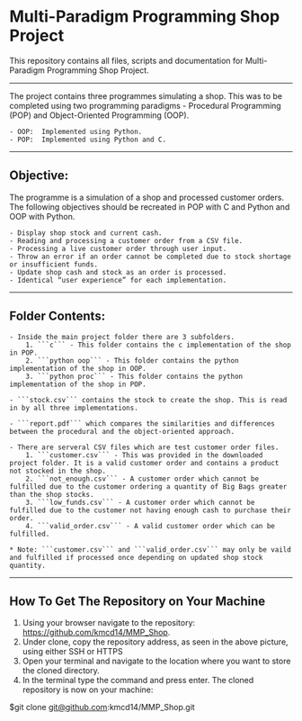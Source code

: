 #  Multi-Paradigm Programming Shop Project 

This repository contains all files, scripts and documentation for Multi-Paradigm Programming Shop Project.

---

The project contains three programmes simulating a shop. 
This was to be completed using two programming paradigms - Procedural Programming (POP) and Object-Oriented Programming (OOP).

    - OOP:  Implemented using Python.
    - POP:  Implemented using Python and C.

---

## Objective:
The programme is a simulation of a shop and processed customer orders. The following objectives should be recreated in POP with C and Python and OOP with Python. 

	- Display shop stock and current cash.
	- Reading and processing a customer order from a CSV file.
	- Processing a live customer order through user input.
	- Throw an error if an order cannot be completed due to stock shortage or insufficient funds.
	- Update shop cash and stock as an order is processed.
	- Identical “user experience” for each implementation.

---

## Folder Contents: 

    - Inside the main project folder there are 3 subfolders.
        1. ```c``` - This folder contains the c implementation of the shop in POP.
        2. ```python oop``` - This folder contains the python implementation of the shop in OOP.
        3. ```python proc``` - This folder contains the python implementation of the shop in POP.

    - ```stock.csv``` contains the stock to create the shop. This is read in by all three implementations.

    - ```report.pdf``` which compares the similarities and differences between the procedural and the object-oriented approach.

    - There are serveral CSV files which are test customer order files.
        1. ```customer.csv``` - This was provided in the downloaded project folder. It is a valid customer order and contains a product not stocked in the shop.
        2. ```not_enough.csv``` - A customer order which cannot be fulfilled due to the customer ordering a quantity of Big Bags greater than the shop stocks.
        3. ```low_funds.csv``` - A customer order which cannot be fulfilled due to the customer not having enough cash to purchase their order.
        4. ```valid_order.csv``` - A valid customer order which can be fulfilled.   

    * Note: ```customer.csv``` and ```valid_order.csv``` may only be vaild and fulfilled if processed once depending on updated shop stock quantity.

---

## How To Get The Repository on Your Machine

1. Using your browser navigate to the repository: https://github.com/kmcd14/MMP_Shop.
2. Under clone, copy the repository address, as seen in the above picture, using either SSH or HTTPS
3. Open your terminal and navigate to the location where you want to store the cloned directory.
4. In the terminal type the command and press enter. The cloned repository is now on your machine:

  $git clone git@github.com:kmcd14/MMP_Shop.git
